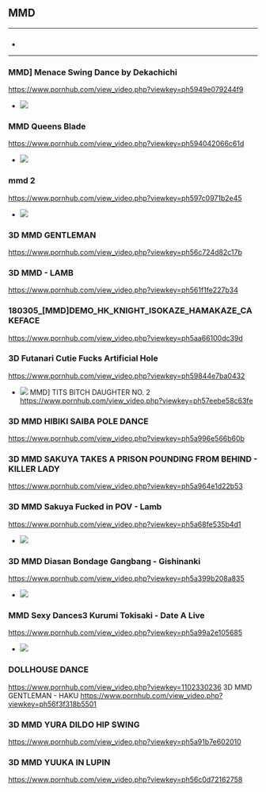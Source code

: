 ## MMD
---
### 

- ![]()
---
### MMD] Menace Swing Dance by Dekachichi
https://www.pornhub.com/view_video.php?viewkey=ph5949e079244f9
- ![](https://ci.phncdn.com/videos/201706/21/121254131/original/(m=ecuKGgaaaa)(mh=_twzUOLHIsSFMXzc)14.jpg)
### MMD Queens Blade
https://www.pornhub.com/view_video.php?viewkey=ph594042066c61d
- ![](https://ci.phncdn.com/videos/201706/13/120344371/original/(m=ecuKGgaaaa)(mh=AOMRlzldoqX17E0C)9.jpg)
### mmd 2
https://www.pornhub.com/view_video.php?viewkey=ph597c0971b2e45
- ![](https://ci.phncdn.com/videos/201707/29/126298421/original/(m=ecuKGgaaaa)(mh=I0pWYDFuVbvTIS-6)12.jpg)
### 3D MMD GENTLEMAN
https://www.pornhub.com/view_video.php?viewkey=ph56c724d82c17b
### 3D MMD - LAMB
https://www.pornhub.com/view_video.php?viewkey=ph561f1fe227b34
### 180305_[MMD]DEMO_HK_KNIGHT_ISOKAZE_HAMAKAZE_CAKEFACE
https://www.pornhub.com/view_video.php?viewkey=ph5aa66100dc39d
### 3D Futanari Cutie Fucks Artificial Hole
https://www.pornhub.com/view_video.php?viewkey=ph59844e7ba0432
- ![](https://ci.phncdn.com/videos/201708/04/127176481/original/(m=ecuKGgaaaa)(mh=470Gf_Jqr-V_Wp52)16.jpg)
MMD] TITS BITCH DAUGHTER NO. 2
https://www.pornhub.com/view_video.php?viewkey=ph57eebe58c63fe
### 3D MMD HIBIKI SAIBA POLE DANCE
https://www.pornhub.com/view_video.php?viewkey=ph5a996e566b60b
### 3D MMD SAKUYA TAKES A PRISON POUNDING FROM BEHIND - KILLER LADY
https://www.pornhub.com/view_video.php?viewkey=ph5a964e1d22b53
### 3D MMD Sakuya Fucked in POV - Lamb
https://www.pornhub.com/view_video.php?viewkey=ph5a68fe535b4d1
- ![](https://ci.phncdn.com/videos/201801/24/151693182/original/(m=ecuKGgaaaa)(mh=7CDWi5oT32RtyKgC)16.jpg)
### 3D MMD Diasan Bondage Gangbang - Gishinanki
https://www.pornhub.com/view_video.php?viewkey=ph5a399b208a835
- ![](https://ci.phncdn.com/videos/201712/19/146215722/original/(m=ecuKGgaaaa)(mh=0TxQGlBiJqYmOkFk)14.jpg)
### MMD Sexy Dances3 Kurumi Tokisaki - Date A Live
https://www.pornhub.com/view_video.php?viewkey=ph5a99a2e105685
- ![](https://ci.phncdn.com/videos/201803/02/156613332/original/(m=ecuKGgaaaa)(mh=uz66nWdkDFXUUSg7)4.jpg)
### DOLLHOUSE DANCE
https://www.pornhub.com/view_video.php?viewkey=1102330236
3D MMD GENTLEMAN - HAKU
https://www.pornhub.com/view_video.php?viewkey=ph56f3f318b5501
### 3D MMD YURA DILDO HIP SWING
https://www.pornhub.com/view_video.php?viewkey=ph5a91b7e602010
### 3D MMD YUUKA IN LUPIN
https://www.pornhub.com/view_video.php?viewkey=ph56c0d72162758
